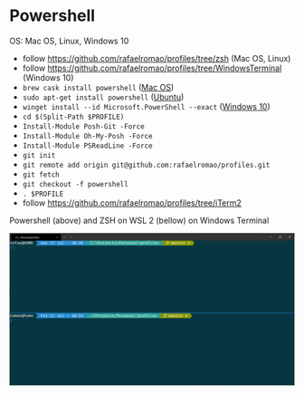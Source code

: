 # Powershell

OS: Mac OS, Linux, Windows 10

- follow https://github.com/rafaelromao/profiles/tree/zsh (Mac OS, Linux)
- follow https://github.com/rafaelromao/profiles/tree/WindowsTerminal (Windows 10)
- `brew cask install powershell` ([Mac OS](https://docs.microsoft.com/pt-br/powershell/scripting/install/installing-powershell-core-on-macos?view=powershell-7))
- `sudo apt-get install powershell` ([Ubuntu](https://docs.microsoft.com/pt-br/powershell/scripting/install/installing-powershell-core-on-linux?view=powershell-7))
- `winget install --id Microsoft.PowerShell --exact` ([Windows 10](https://docs.microsoft.com/pt-br/powershell/scripting/install/installing-powershell-core-on-windows?view=powershell-7))
- `cd $(Split-Path $PROFILE)`
- `Install-Module Posh-Git -Force`
- `Install-Module Oh-My-Posh -Force`
- `Install-Module PSReadLine -Force`
- `git init`
- `git remote add origin git@github.com:rafaelromao/profiles.git`
- `git fetch`
- `git checkout -f powershell`
- `. $PROFILE`
- follow https://github.com/rafaelromao/profiles/tree/iTerm2

Powershell (above) and ZSH on WSL 2 (bellow) on Windows Terminal

![](pretty-prompt.PNG?raw=true)
